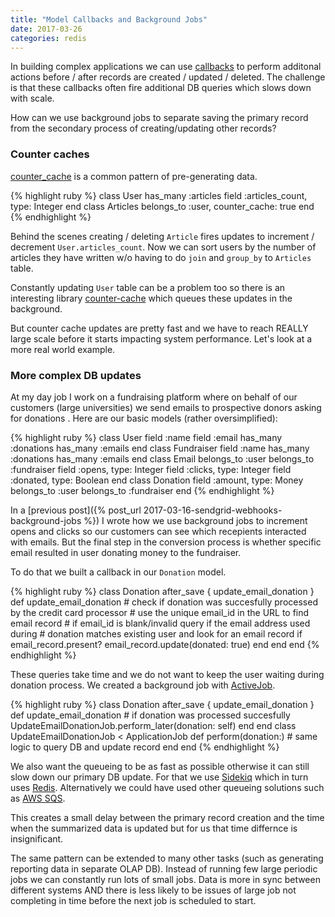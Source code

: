 ```yaml
---
title: "Model Callbacks and Background Jobs"
date: 2017-03-26
categories: redis
---
```


In building complex applications we can use [callbacks](http://guides.rubyonrails.org/active_record_callbacks.html) to perform additonal actions before / after records are created / updated / deleted.  The challenge is that these callbacks often fire additional DB queries which slows down with scale.  

How can we use background jobs to separate saving the primary record from the secondary process of creating/updating other records?  

### Counter caches

[counter_cache](http://guides.rubyonrails.org/association_basics.html#options-for-has-many-counter-cache) is a common pattern of pre-generating data.  

{% highlight ruby %}
class User
  has_many :articles
  field :articles_count, type: Integer
end
class Articles
  belongs_to :user, counter_cache: true
end
{% endhighlight %}

Behind the scenes creating / deleting `Article` fires updates to increment / decrement `User.articles_count`.  Now we can sort users by the number of articles they have written w/o having to do `join` and `group_by` to `Articles` table.  

Constantly updating `User` table can be a problem too so there is an interesting library [counter-cache](https://github.com/wanelo/counter-cache
) which queues these updates in the background.  

But counter cache updates are pretty fast and we have to reach REALLY large scale before it starts impacting system performance.  Let's look at a more real world example.  

### More complex DB updates

At my day job I work on a fundraising platform where on behalf of our customers (large universities) we send emails to prospective donors asking for donations .  Here are our basic models (rather oversimplified):

{% highlight ruby %}
class User
  field :name
  field :email
  has_many :donations
  has_many :emails
end
class Fundraiser
  field :name
  has_many :donations
  has_many :emails
end
class Email
  belongs_to :user
  belongs_to :fundraiser
  field :opens,   type: Integer
  field :clicks,  type: Integer
  field :donated, type: Boolean
end
class Donation
  field :amount,   type: Money
  belongs_to :user
  belongs_to :fundraiser
end
{% endhighlight %}

In a [previous post]({% post_url 2017-03-16-sendgrid-webhooks-background-jobs %}) I wrote how we use background jobs to increment opens and clicks so our customers can see which recepients interacted with emails.  But the final step in the conversion process is whether specific email resulted in user donating money to the fundraiser.  

To do that we built a callback in our `Donation` model.  

{% highlight ruby %}
class Donation
  after_save  { update_email_donation }
  def update_email_donation
    # check if donation was succesfully processed by the credit card processor
    # use the unique email_id in the URL to find email record
    # if email_id is blank/invalid query if the email address used during
    # donation matches existing user and look for an email record
    if email_record.present?
      email_record.update(donated: true)
    end
  end
end
{% endhighlight %}

These queries take time and we do not want to keep the user waiting during donation process.  We created a background job with [ActiveJob](http://guides.rubyonrails.org/active_job_basics.html).  

{% highlight ruby %}
class Donation
  after_save  { update_email_donation }
  def update_email_donation
    # if donation was processed succesfully
    UpdateEmailDonationJob.perform_later(donation: self)
  end
end
class UpdateEmailDonationJob < ApplicationJob
  def perform(donation:)
    # same logic to query DB and update record
  end
end
{% endhighlight %}

We also want the queueing to be as fast as possible otherwise it can still slow down our primary DB update.  For that we use [Sidekiq](https://github.com/mperham/sidekiq) which in turn uses [Redis](https://redis.io/).  Alternatively we could have used other queueing solutions such as [AWS SQS](https://aws.amazon.com/sqs/).  

This creates a small delay between the primary record creation and the time when the summarized data is updated but for us that time differnce is insignificant.

The same pattern can be extended to many other tasks (such as generating reporting data in separate OLAP DB).  Instead of running few large periodic jobs we can constantly run lots of small jobs.  Data is more in sync between different systems AND there is less likely to be issues of large job not completing in time before the next job is scheduled to start.  
